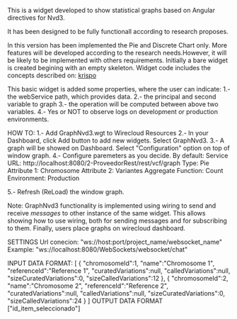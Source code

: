 This is a widget developed to show statistical graphs based on Angular directives for Nvd3.

It has been designed to be fully functionall according to research proposes.

In this version has been implemented the Pie and Discrete Chart only. More features will be developed according to the research needs.However, it will be likely to be implemented with others requirements.
Initially a bare widget is created begining with an empty skeleton. Widget code includes the concepts described on: [krispo](http://krispo.github.io/angular-nvd3/#/pieChart)

This basic widget is added some properties, where the user can indicate:
1.- the webService path, which provides data.
2.- the principal and second variable to graph
3.- the operation will be computed between above two variables.
4.- Yes or NOT to observe logs on development or production environments.


HOW TO:
1.- Add GraphNvd3.wgt to Wirecloud Resources 
2.- In your Dashboard, click Add button to add new widgets. Select GraphNvd3.
3.- A graph will be showed on Dashboard. Select "Configuration" option on top of window graph.
4.- Configure paremeters as you decide.
By default:
Service URL: http://localhost:8080/2-ProveedorRest/rest/vcf/graph
Type: Pie
Attribute 1: Chromosome
Attribute 2: Variantes
Aggregate Function: Count
Environment: Production

5.- Refresh (ReLoad) the window graph.

Note: GraphNvd3 functionality is implemented using wiring to send and receive _messages_ to other instance of the same widget. This allows showing how to use wiring, both for sending messages and for subscribing to them.
Finally, users place graphs on wirecloud dashboard.  

SETTINGS
Url conecion: "ws://host:port/project_name/websocket_name"
Example: "ws://localhost:8080/WebSockets/websocket/chat"

INPUT DATA FORMAT:
[
	{
		"chromosomeId":1,
		"name":"Chromosome 1",
		"referenceId":"Reference 1",
		"curatedVariations":null,
		"calledVariations":null,
		"sizeCuratedVariations":0,
		"sizeCalledVariations":12
	},
	{
		"chromosomeId":2,
		"name":"Chromosome 2",
		"referenceId":"Reference 2",
		"curatedVariations":null,
		"calledVariations":null,
		"sizeCuratedVariations":0,
		"sizeCalledVariations":24
	}
]
OUTPUT DATA FORMAT
	["id_item_seleccionado"]